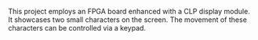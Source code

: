 This project employs an FPGA board enhanced with a CLP display module. It showcases two small characters on the screen.
The movement of these characters can be controlled via a keypad.
